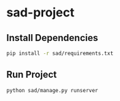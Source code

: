# sad-project
## Install Dependencies
```bash
pip install -r sad/requirements.txt
```

## Run Project
```bash
python sad/manage.py runserver
```

